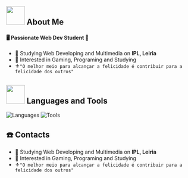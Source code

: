 ## <img src="https://raw.githubusercontent.com/nixin72/nixin72/master/wave.gif" width="50px" height="50px"> About Me

#### 🖥️ Passionate Web Dev Student 📸
- :school: Studying Web Developing and Multimedia on **IPL, Leiria**
- :cookie: Interested in Gaming, Programing and Studying
- ⚜️` "O melhor meio para alcançar a felicidade é contribuir para a felicidade dos outros" `

<!-- Languages and Tools, To add, search the respective icon on 
https://github.com/tandpfun/skill-icons?tab=readme-ov-file#icons-list -->

## <img src="https://media2.giphy.com/media/QssGEmpkyEOhBCb7e1/giphy.gif?cid=ecf05e47a0n3gi1bfqntqmob8g9aid1oyj2wr3ds3mg700bl&rid=giphy.gif" width="50px" height="50px"> Languages and Tools

<img src="https://skillicons.dev/icons?i=bash,html,css,js,php,jquery,mysql" alt="Languages">

<img src="https://skillicons.dev/icons?i=vscode,github,bootstrap,wordpress,photoshop,ilustrator" alt="Tools">


<!-- Contacts, same as before, search the icon add the respective information and make sure everything is running well -->

## <!-- <img src=" " width="50px" height="50px">-->:telephone: Contacts

- :school: Studying Web Developing and Multimedia on **IPL, Leiria**
- :cookie: Interested in Gaming, Programing and Studying
- ⚜️` "O melhor meio para alcançar a felicidade é contribuir para a felicidade dos outros" `

</div>
